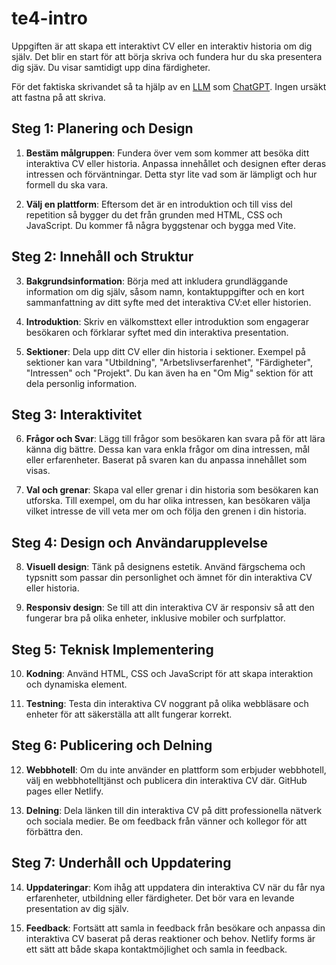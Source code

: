 # te4-intro

Uppgiften är att skapa ett interaktivt CV eller en interaktiv historia om dig själv. Det blir en start för att börja skriva och fundera hur du ska presentera dig sjäv. Du visar samtidigt upp dina färdigheter.

För det faktiska skrivandet så ta hjälp av en [LLM](https://en.wikipedia.org/wiki/Large_language_model) som [ChatGPT](https://chat.openai.com/). Ingen ursäkt att fastna på att skriva.

## Steg 1: Planering och Design

1. **Bestäm målgruppen**: Fundera över vem som kommer att besöka ditt interaktiva CV eller historia. Anpassa innehållet och designen efter deras intressen och förväntningar. Detta styr lite vad som är lämpligt och hur formell du ska vara.

2. **Välj en plattform**: Eftersom det är en introduktion och till viss del repetition så bygger du det från grunden med HTML, CSS och JavaScript. Du kommer få några byggstenar och bygga med Vite.

## Steg 2: Innehåll och Struktur

3. **Bakgrundsinformation**: Börja med att inkludera grundläggande information om dig själv, såsom namn, kontaktuppgifter och en kort sammanfattning av ditt syfte med det interaktiva CV:et eller historien.

4. **Introduktion**: Skriv en välkomsttext eller introduktion som engagerar besökaren och förklarar syftet med din interaktiva presentation.

5. **Sektioner**: Dela upp ditt CV eller din historia i sektioner. Exempel på sektioner kan vara "Utbildning", "Arbetslivserfarenhet", "Färdigheter", "Intressen" och "Projekt". Du kan även ha en "Om Mig" sektion för att dela personlig information.

## Steg 3: Interaktivitet

6. **Frågor och Svar**: Lägg till frågor som besökaren kan svara på för att lära känna dig bättre. Dessa kan vara enkla frågor om dina intressen, mål eller erfarenheter. Baserat på svaren kan du anpassa innehållet som visas.

7. **Val och grenar**: Skapa val eller grenar i din historia som besökaren kan utforska. Till exempel, om du har olika intressen, kan besökaren välja vilket intresse de vill veta mer om och följa den grenen i din historia.

## Steg 4: Design och Användarupplevelse

8. **Visuell design**: Tänk på designens estetik. Använd färgschema och typsnitt som passar din personlighet och ämnet för din interaktiva CV eller historia.

9. **Responsiv design**: Se till att din interaktiva CV är responsiv så att den fungerar bra på olika enheter, inklusive mobiler och surfplattor.

## Steg 5: Teknisk Implementering

10. **Kodning**: Använd HTML, CSS och JavaScript för att skapa interaktion och dynamiska element.

11. **Testning**: Testa din interaktiva CV noggrant på olika webbläsare och enheter för att säkerställa att allt fungerar korrekt.

## Steg 6: Publicering och Delning

12. **Webbhotell**: Om du inte använder en plattform som erbjuder webbhotell, välj en webbhotelltjänst och publicera din interaktiva CV där. GitHub pages eller Netlify.

13. **Delning**: Dela länken till din interaktiva CV på ditt professionella nätverk och sociala medier. Be om feedback från vänner och kollegor för att förbättra den.

## Steg 7: Underhåll och Uppdatering

14. **Uppdateringar**: Kom ihåg att uppdatera din interaktiva CV när du får nya erfarenheter, utbildning eller färdigheter. Det bör vara en levande presentation av dig själv.

15. **Feedback**: Fortsätt att samla in feedback från besökare och anpassa din interaktiva CV baserat på deras reaktioner och behov. Netlify forms är ett sätt att både skapa kontaktmöjlighet och samla in feedback.
